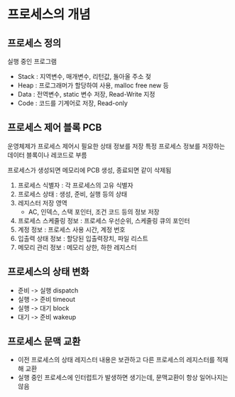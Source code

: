 # 프로세스의 개념

## 프로세스 정의
실행 중인 프로그램

- Stack : 지역변수, 매개변수, 리턴값, 돌아올 주소 젖
- Heap : 프로그래머가 할당하여 사용, malloc free new 등
- Data : 전역변수, static 변수 저장, Read-Write 지정
- Code : 코드를 기계어로 저장, Read-only

## 프로세스 제어 블록 PCB
운영체제가 프로세스 제어시 필요한 상태 정보를 저장
특정 프로세스 정보를 저장하는 데이터 블록이나 레코드로 부름

프로세스가 생성되면 메모리에 PCB 생성, 종료되면 같이 삭제됨

1. 프로세스 식별자 : 각 프로세스의 고유 식별자
2. 프로세스 상태 : 생성, 준비, 실행 등의 상태
3. 레지스터 저장 영역
	- AC, 인덱스, 스택 포인터, 조건 코드 등의 정보 저장
4. 프로세스 스케줄링 정보 : 프로세스 우선순위, 스케줄링 큐의 포인터
5. 계정 정보 : 프로세스 사용 시간, 계정 번호
6. 입출력 상태 정보 : 할당된 입출력장치, 파일 리스트
7. 메모리 관리 정보 : 메모리 상한, 하한 레지스터

## 프로세스의 상태 변화

- 준비 -> 실행 dispatch
- 실행 -> 준비 timeout
- 실행 -> 대기 block
- 대기 -> 준비 wakeup

## 프로세스 문맥 교환
- 이전 프로세스의 상태 레지스터 내용은 보관하고 다른 프로세스의 레지스터를 적재해 교환
- 실행 중인 프로세스에 인터럽트가 발생하면 생기는데, 문맥교환이 항상 일어나지는 않음
